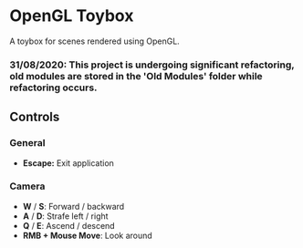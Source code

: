 # OpenGL Toybox

A toybox for scenes rendered using OpenGL.

### 31/08/2020: This project is undergoing significant refactoring, old modules are stored in the 'Old Modules' folder while refactoring occurs. 

## Controls

### General

* **Escape:** Exit application

### Camera

* **W** / **S**: Forward / backward
* **A** / **D**: Strafe left / right
* **Q** / **E**: Ascend / descend
* **RMB + Mouse Move**: Look around